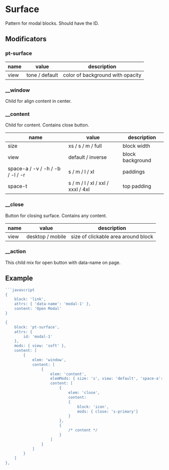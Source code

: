 # Surface
Pattern for modal blocks. Should have the ID.

## Modificators

### pt-surface
| name        | value           | description                      |
| ----------- | --------------- | -------------------------------- |
| view        | tone / default  | color of background with opacity |


### __window
Child for align content in center.

### __content
Child for content. Contains close button.

| name                             | value                             | description         |
| -------------------------------- | --------------------------------- | ------------------- |
| size                             | xs / s / m / full                 | block width         |
| view                             | default / inverse                 | block background    |
| space-a / -v / -h / -b / -l / -r | s / m / l / xl                    | paddings            |
| space-t                          | s / m / l / xl / xxl / xxxl / 4xl | top padding         |


### __close
Button for closing surface. Contains any content.

| name | value            | description                         |
| ---- | ---------------- | ----------------------------------- |
| view | desktop / mobile | size of clickable area around block |


### __action
This child mix for open button with data-name on page.


## Example

```javascript
```javascript
{
	block: 'link',
	attrs: { 'data-name': 'modal-1' },
	content: 'Open Modal'
}

{
	block: 'pt-surface',
	attrs: {
		id: 'modal-1'
	},
	mods: { view: 'soft' },
	content: [
		{
			elem: 'window',
			content: [
				{
					elem: 'content',
					elemMods: { size: 's', view: 'default', 'space-a': 'xl' },
					content: [
						{
							elem: 'close',
							content:
							{
								block: 'icon',
								mods: { close: 's-primary'}
							}
						},
						{
							/* content */
						}
					]
				}
			]
		}
	]
},
```
